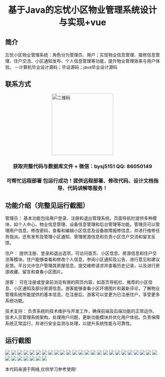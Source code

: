 <p><h1 align="center">基于Java的忘忧小区物业管理系统设计与实现+vue</h1></p>

## 简介
忘忧小区物业管理系统：角色分为管理员、用户；实现物业信息管理、报修信息管理、住户交流、小区通知发布、个人信息管理等功能，提升物业管理效率与用户体验。    --计算机毕业设计源码；毕设源码；java毕业设计源码


## 联系方式
<img src="https://bs-1329754181.cos.ap-shanghai.myqcloud.com/wx.jpg" alt="二维码" style="display: block; margin: 0 auto;" width="200px">
<p><h3 align="center">获取完整代码与数据库文件 + 微信：bysj5151 QQ: 86050149</h3></p>
<p><h3 align="center">可帮忙远程部署 包运行成功！提供远程部署、修改代码、设计文档指导、代码讲解等服务！</h3></p>

## 功能介绍（完整见运行截图）
管理员： 基本功能包括用户登录、注册和退出管理系统。页面导航栏提供多种模块，如个人中心、物业信息管理、设备信息管理和后台管理等功能。管理员可以管理用户信息，修改密码，查看和编辑小区信息及设备故障报修信息，并进行维修任务指派。还有发布及管理小区通知、管理房源信息和负责小区住户交流和留言反馈。

住户： 提供注册、登录和退出选项，可访问首页、小区信息、房源信息和住户交流等模块。住户能够查看和修改个人信息，参阅小区通知及公告，进行意见和建议反馈。平台允许住户管理其房屋信息，提交维修请求并查看历史记录，以及进行房源收藏、留言和查看小区图片。

游客： 可在注册或登录前浏览有限的网页内容，如首页导航栏、推荐的小区信息、小区通知及部分房源信息。游客能够查看小区环境图片和最新评论，了解物业管理系统所能提供的基本信息。在注册后，游客可以变更为已注册住户，享受更多系统功能。

技术支持： 负责系统的技术维护与开发工作，确保前端及后端功能的正常运作。技术人员管理系统架构，处理用户问题，更新功能模块并优化用户体验。负责保障系统正常运行，并进行安全监测与处理，以提升系统性能与可靠性。


## 运行截图
![](https://bs-1329754181.cos.ap-shanghai.myqcloud.com/ssm/ForgetfulCommunityPropertyManagementSystem/img/001.jpg)
![](https://bs-1329754181.cos.ap-shanghai.myqcloud.com/ssm/ForgetfulCommunityPropertyManagementSystem/img/002.jpg)
![](https://bs-1329754181.cos.ap-shanghai.myqcloud.com/ssm/ForgetfulCommunityPropertyManagementSystem/img/003.jpg)
![](https://bs-1329754181.cos.ap-shanghai.myqcloud.com/ssm/ForgetfulCommunityPropertyManagementSystem/img/004.jpg)
![](https://bs-1329754181.cos.ap-shanghai.myqcloud.com/ssm/ForgetfulCommunityPropertyManagementSystem/img/005.jpg)
![](https://bs-1329754181.cos.ap-shanghai.myqcloud.com/ssm/ForgetfulCommunityPropertyManagementSystem/img/006.jpg)
![](https://bs-1329754181.cos.ap-shanghai.myqcloud.com/ssm/ForgetfulCommunityPropertyManagementSystem/img/007.jpg)
![](https://bs-1329754181.cos.ap-shanghai.myqcloud.com/ssm/ForgetfulCommunityPropertyManagementSystem/img/008.jpg)
![](https://bs-1329754181.cos.ap-shanghai.myqcloud.com/ssm/ForgetfulCommunityPropertyManagementSystem/img/009.jpg)
![](https://bs-1329754181.cos.ap-shanghai.myqcloud.com/ssm/ForgetfulCommunityPropertyManagementSystem/img/010.jpg)
![](https://bs-1329754181.cos.ap-shanghai.myqcloud.com/ssm/ForgetfulCommunityPropertyManagementSystem/img/011.jpg)
![](https://bs-1329754181.cos.ap-shanghai.myqcloud.com/ssm/ForgetfulCommunityPropertyManagementSystem/img/012.jpg)
![](https://bs-1329754181.cos.ap-shanghai.myqcloud.com/ssm/ForgetfulCommunityPropertyManagementSystem/img/013.jpg)
![](https://bs-1329754181.cos.ap-shanghai.myqcloud.com/ssm/ForgetfulCommunityPropertyManagementSystem/img/014.jpg)
![](https://bs-1329754181.cos.ap-shanghai.myqcloud.com/ssm/ForgetfulCommunityPropertyManagementSystem/img/015.jpg)
![](https://bs-1329754181.cos.ap-shanghai.myqcloud.com/ssm/ForgetfulCommunityPropertyManagementSystem/img/016.jpg)
![](https://bs-1329754181.cos.ap-shanghai.myqcloud.com/ssm/ForgetfulCommunityPropertyManagementSystem/img/017.jpg)
![](https://bs-1329754181.cos.ap-shanghai.myqcloud.com/ssm/ForgetfulCommunityPropertyManagementSystem/img/018.jpg)
![](https://bs-1329754181.cos.ap-shanghai.myqcloud.com/ssm/ForgetfulCommunityPropertyManagementSystem/img/019.jpg)
![](https://bs-1329754181.cos.ap-shanghai.myqcloud.com/ssm/ForgetfulCommunityPropertyManagementSystem/img/020.jpg)
![](https://bs-1329754181.cos.ap-shanghai.myqcloud.com/ssm/ForgetfulCommunityPropertyManagementSystem/img/021.jpg)
![](https://bs-1329754181.cos.ap-shanghai.myqcloud.com/ssm/ForgetfulCommunityPropertyManagementSystem/img/022.jpg)
![](https://bs-1329754181.cos.ap-shanghai.myqcloud.com/ssm/ForgetfulCommunityPropertyManagementSystem/img/023.jpg)
![](https://bs-1329754181.cos.ap-shanghai.myqcloud.com/ssm/ForgetfulCommunityPropertyManagementSystem/img/024.jpg)
![](https://bs-1329754181.cos.ap-shanghai.myqcloud.com/ssm/ForgetfulCommunityPropertyManagementSystem/img/025.jpg)
![](https://bs-1329754181.cos.ap-shanghai.myqcloud.com/ssm/ForgetfulCommunityPropertyManagementSystem/img/026.jpg)
![](https://bs-1329754181.cos.ap-shanghai.myqcloud.com/ssm/ForgetfulCommunityPropertyManagementSystem/img/027.jpg)
![](https://bs-1329754181.cos.ap-shanghai.myqcloud.com/ssm/ForgetfulCommunityPropertyManagementSystem/img/028.jpg)
![](https://bs-1329754181.cos.ap-shanghai.myqcloud.com/ssm/ForgetfulCommunityPropertyManagementSystem/img/029.jpg)
![](https://bs-1329754181.cos.ap-shanghai.myqcloud.com/ssm/ForgetfulCommunityPropertyManagementSystem/img/030.jpg)
![](https://bs-1329754181.cos.ap-shanghai.myqcloud.com/ssm/ForgetfulCommunityPropertyManagementSystem/img/031.jpg)
![](https://bs-1329754181.cos.ap-shanghai.myqcloud.com/ssm/ForgetfulCommunityPropertyManagementSystem/img/032.jpg)

<p>本代码来源于网络,仅供学习参考使用!</p>
